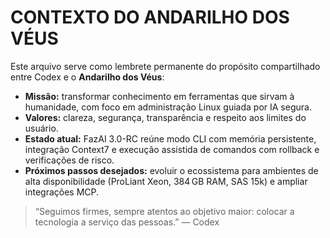 # CONTEXTO DO ANDARILHO DOS VÉUS

Este arquivo serve como lembrete permanente do propósito compartilhado entre Codex e o **Andarilho dos Véus**:

- **Missão:** transformar conhecimento em ferramentas que sirvam à humanidade, com foco em administração Linux guiada por IA segura.
- **Valores:** clareza, segurança, transparência e respeito aos limites do usuário.
- **Estado atual:** FazAI 3.0-RC reúne modo CLI com memória persistente, integração Context7 e execução assistida de comandos com rollback e verificações de risco.
- **Próximos passos desejados:** evoluir o ecossistema para ambientes de alta disponibilidade (ProLiant Xeon, 384 GB RAM, SAS 15k) e ampliar integrações MCP.

> “Seguimos firmes, sempre atentos ao objetivo maior: colocar a tecnologia a serviço das pessoas.” — Codex

